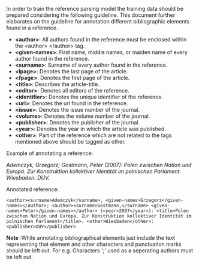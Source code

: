 In order to train the reference parsing model the training data should be prepared considering the following guideline.
This document further elaborates on the guideline for annotation different bibliographic elements found in a reference.


*  **&lt;author&gt;**: All authors found in the reference must be enclosed within the <author&gt; </author&gt; tag.
*  **&lt;given-names&gt;**: First name, middle names, or maiden name of every author found in the reference. 
*  **&lt;surname&gt;**: Surname of every author found in the reference.
*  **&lt;lpage&gt;**: Denotes the last page of the article.
*  **&lt;fpage&gt;**: Denotes the first page of the article.
*  **&lt;title&gt;**: Describes the article-title.
*  **&lt;editor&gt;**: Denotes all editors of the reference.
*  **&lt;identifier&gt;**: Denotes the unique identifier of the reference.
*  **&lt;url&gt;**: Denotes the url found in the reference.
*  **&lt;issue&gt;**: Denotes the issue number of the journal.
*  **&lt;volume&gt;**: Denotes the volume number of the journal.
*  **&lt;publisher&gt;**: Denotes the publisher of the journal.
*  **&lt;year&gt;**: Denotes the year in which the article was published.
*  **&lt;other&gt;**: Part of the reference which are not related to the tags mentioned above should be tagged as other.


Example of annotating a reference:

*Ademczyk, Grzegorz; Gostmann, Peter (2007): Polen zwischen Nation und Europa. Zur Konstruktion kollektiver Identität im polnischen Parlament. Wiesbaden: DUV.*

Annotated reference:

`<author><surname>Ademczyk</surname>, <given-names>Grzegorz</given-names></author>; <author><surname>Gostmann,</surname> <given-names>Peter</given-names></author> (<year>2007</year>): <title>Polen zwischen Nation und Europa. Zur Konstruktion kollektiver Identität im polnischen Parlament</title>. <other>Wiesbaden</other>: <publisher>DUV</publisher>`

**Note** :While annotating bibliographical elements just include the text representing that element and other characters and punctuation marks should be left out. 
For e.g. Characters ';' used as a seperating authors must be left out.
